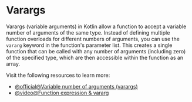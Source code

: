 # Varargs

Varargs (variable arguments) in Kotlin allow a function to accept a variable number of arguments of the same type. Instead of defining multiple function overloads for different numbers of arguments, you can use the `vararg` keyword in the function's parameter list. This creates a single function that can be called with any number of arguments (including zero) of the specified type, which are then accessible within the function as an array.

Visit the following resources to learn more:

- [@official@Variable number of arguments (varargs)](https://kotlinlang.org/docs/functions.html#variable-number-of-arguments-varargs)
- [@video@Function expression & vararg](https://www.youtube.com/watch?v=lQhTdcT650I)